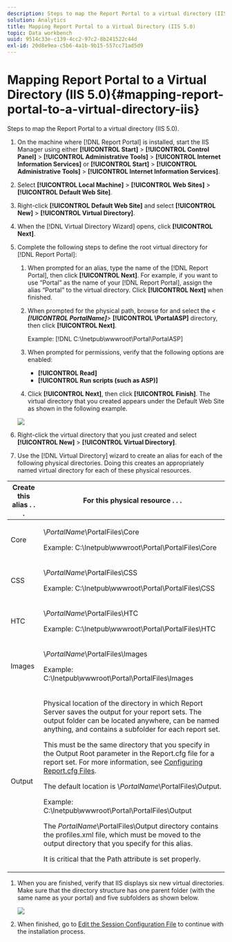 ```yaml
---
description: Steps to map the Report Portal to a virtual directory (IIS 5.0).
solution: Analytics
title: Mapping Report Portal to a Virtual Directory (IIS 5.0)
topic: Data workbench
uuid: 9514c33e-c139-4cc2-97c2-8b241522c44d
exl-id: 20d8e9ea-c5b6-4a1b-9b15-557cc71ad5d9
---
```

# Mapping Report Portal to a Virtual Directory (IIS 5.0){#mapping-report-portal-to-a-virtual-directory-iis}

Steps to map the Report Portal to a virtual directory (IIS 5.0).

1. On the machine where [!DNL Report Portal] is installed, start the IIS Manager using either **[!UICONTROL Start]** > **[!UICONTROL Control Panel]** > **[!UICONTROL Administrative Tools]** > **[!UICONTROL Internet Information Services]** or **[!UICONTROL Start]** > **[!UICONTROL Administrative Tools]** > **[!UICONTROL Internet Information Services]**. 

1. Select **[!UICONTROL Local Machine]** > **[!UICONTROL Web Sites]** > **[!UICONTROL Default Web Site]**. 

1. Right-click **[!UICONTROL Default Web Site]** and select **[!UICONTROL New]** > **[!UICONTROL Virtual Directory]**. 

1. When the [!DNL Virtual Directory Wizard] opens, click **[!UICONTROL Next]**. 

1. Complete the following steps to define the root virtual directory for [!DNL Report Portal]:

    1. When prompted for an alias, type the name of the [!DNL Report Portal], then click **[!UICONTROL Next]**. For example, if you want to use “Portal” as the name of your [!DNL Report Portal], assign the alias “Portal” to the virtual directory. Click **[!UICONTROL Next]** when finished. 
    
    1. When prompted for the physical path, browse for and select the *< **[!UICONTROL PortalName]**>* **[!UICONTROL \PortalASP]** directory, then click **[!UICONTROL Next]**.

       Example: [!DNL C:\Inetpub\wwwroot\Portal\PortalASP] 
    
    1. When prompted for permissions, verify that the following options are enabled:

        * **[!UICONTROL Read]** 
        * **[!UICONTROL Run scripts (such as ASP)]**

    1. Click **[!UICONTROL Next]**, then click **[!UICONTROL Finish]**. The virtual directory that you created appears under the Default Web Site as shown in the following example.

   ![](assets/RptPort_scrn_VirDirManual.png)

1. Right-click the virtual directory that you just created and select **[!UICONTROL New]** > **[!UICONTROL Virtual Directory]**. 

1. Use the [!DNL Virtual Directory] wizard to create an alias for each of the following physical directories. Doing this creates an appropriately named virtual directory for each of these physical resources.

<table id="table_B2E04423C20F40CAA8EDA3FCBA210AA2"> 
 <thead> 
  <tr> 
   <th colname="col1" class="entry"> Create this alias . . . </th> 
   <th colname="col2" class="entry"> For this physical resource . . . </th> 
  </tr>
 </thead>
 <tbody> 
  <tr> 
   <td colname="col1"> Core </td> 
   <td colname="col2"> <p>\<i>PortalName</i>\PortalFiles\Core </p> <p>Example: <span class="filepath"> C:\Inetpub\wwwroot\Portal\PortalFiles\Core</span> </p> </td> 
  </tr> 
  <tr> 
   <td colname="col1"> CSS </td> 
   <td colname="col2"> <p>\<i>PortalName</i>\PortalFiles\CSS </p> <p>Example: <span class="filepath"> C:\Inetpub\wwwroot\Portal\PortalFiles\CSS</span> </p> </td> 
  </tr> 
  <tr> 
   <td colname="col1"> HTC </td> 
   <td colname="col2"> <p>\<i>PortalName</i>\PortalFiles\HTC </p> <p>Example: <span class="filepath"> C:\Inetpub\wwwroot\Portal\PortalFiles\HTC</span> </p> </td> 
  </tr> 
  <tr> 
   <td colname="col1"> Images </td> 
   <td colname="col2"> <p>\<i>PortalName</i>\PortalFiles\Images </p> <p>Example: <span class="filepath"> C:\Inetpub\wwwroot\Portal\PortalFiles\Images</span> </p> </td> 
  </tr> 
  <tr> 
   <td colname="col1"> Output </td> 
   <td colname="col2"> <p>Physical location of the directory in which <span class="keyword"> Report Server</span> saves the output for your report sets. The output folder can be located anywhere, can be named anything, and contains a subfolder for each report set. </p> <p>This must be the same directory that you specify in the Output Root parameter in the <span class="filepath"> Report.cfg</span> file for a report set. For more information, see <a href="../../../../home/c-rpt-oview/c-admin-rpt/c-config-rpt-files.md#concept-cf4b95344fcb4c8c877db91e5f1d345d"> Configuring Report.cfg Files</a>. </p> <p>The default location is \<i>PortalName</i>\PortalFiles\Output. </p> <p>Example: <span class="filepath"> C:\Inetpub\wwwroot\Portal\PortalFiles\Output</span> </p> <p>The <i>PortalName</i>\PortalFiles\Output directory contains the <span class="filepath"> profiles.xml</span> file, which must be moved to the output directory that you specify for this alias. </p> <p>It is critical that the <span class="wintitle"> Path</span> attribute is set properly. </p> </td> 
  </tr> 
 </tbody> 
</table>

1. When you are finished, verify that IIS displays six new virtual directories. Make sure that the directory structure has one parent folder (with the same name as your portal) and five subfolders as shown below.

   ![](assets/rptPort_scrn_VirDirs_Installed.png)

1. When finished, go to [Edit the Session Configuration File](../../../../home/c-rpt-oview/c-install-rpt-port/t-edit-sess-config-file.md#task-cf11c3a780bd4936afd3f64a6b30afc7) to continue with the installation process.
